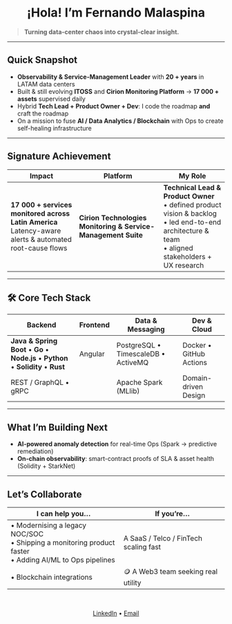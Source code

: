<h1 align="center">¡Hola! I’m Fernando Malaspina</h1>

> **Turning data-center chaos into crystal-clear insight.**

---

## Quick Snapshot
- **Observability & Service-Management Leader** with **20 + years** in LATAM data centers  
- Built & still evolving **ITOSS** and **Cirion Monitoring Platform** → **17 000 + assets** supervised daily  
- Hybrid **Tech Lead + Product Owner + Dev**: I code the roadmap **and** craft the roadmap  
- On a mission to fuse **AI / Data Analytics / Blockchain** with Ops to create self-healing infrastructure  

---

## Signature Achievement

| Impact | Platform | My Role |
|--------|----------|---------|
| **17 000 + services monitored across Latin America**<br>Latency-aware alerts & automated root-cause flows | **Cirion Technologies Monitoring & Service-Management Suite** | **Technical Lead & Product Owner**<br>• defined product vision & backlog<br>• led end-to-end architecture & team<br>• aligned stakeholders + UX research |

---

## 🛠️ Core Tech Stack

| Backend | Frontend | Data & Messaging | Dev & Cloud |
|---------|----------|------------------|-------------|
| **Java & Spring Boot** • **Go** • **Node.js** • **Python** • **Solidity** • **Rust** | Angular | PostgreSQL • TimescaleDB • ActiveMQ | Docker • GitHub Actions |
| REST / GraphQL • gRPC |  | Apache Spark (MLlib) | Domain-driven Design |


---

## What I’m Building Next
- **AI-powered anomaly detection** for real-time Ops (Spark → predictive remediation)  
- **On-chain observability**: smart-contract proofs of SLA & asset health (Solidity + StarkNet)  

---

## Let’s Collaborate
| I can help you… | If you’re… |
|-----------------|-----------|
| • Modernising a legacy NOC/SOC<br>• Shipping a monitoring product faster<br>• Adding AI/ML to Ops pipelines | A SaaS / Telco / FinTech scaling fast |
| • Blockchain integrations | 🪙 A Web3 team seeking real utility |


<br>

<p align="center">
  <a href="https://www.linkedin.com/in/fmalaspina/">LinkedIn</a> • 
  <a href="mailto:f_malaspina@hotmail.com">Email</a>
</p>
